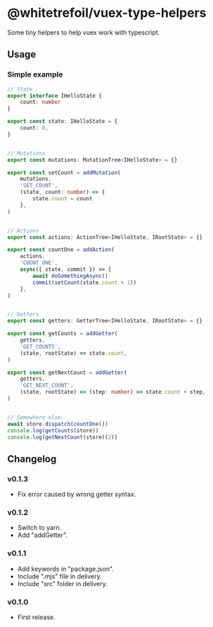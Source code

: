 @whitetrefoil/vuex-type-helpers
===============================

Some tiny helpers to help vuex work with typescript.

Usage
-----

### Simple example

```ts
// State
export interface IHelloState {
    count: number
}

export const state: IHelloState = {
    count: 0,
}


// Mutations
export const mutations: MutationTree<IHelloState> = {}

export const setCount = addMutation(
    mutations,
    'SET_COUNT',
    (state, count: number) => {
        state.count = count
    },
)


// Actions
export const actions: ActionTree<IHelloState, IRootState> = {}

export const countOne = addAction(
    actions,
    'COUNT_ONE',
    async({ state, commit }) => {
        await doSomethingAsync()
        commit(setCount(state.count + 1))
    },
)


// Getters
export const getters: GetterTree<IHelloState, IRootState> = {}

export const getCounts = addGetter(
    getters,
    'GET_COUNTS',
    (state, rootState) => state.count,
)

export const getNextCount = addGetter(
    getters,
    'GET_NEXT_COUNT',
    (state, rootState) => (step: number) => state.count + step,
)


// Somewhere else
await store.dispatch(countOne())
console.log(getCounts(store))
console.log(getNextCount(store)(2))
```


Changelog
---------

### v0.1.3

* Fix error caused by wrong getter syntax.

### v0.1.2

* Switch to yarn.
* Add "addGetter".

### v0.1.1

* Add keywords in "package.json".
* Include ".mjs" file in delivery.
* Include "src" folder in delivery.

### v0.1.0

* First release.
